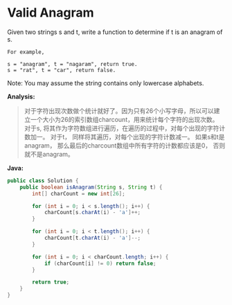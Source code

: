 # Valid Anagram

Given two strings s and t, write a function to determine if t is an anagram of s.

    For example,

    s = "anagram", t = "nagaram", return true.
    s = "rat", t = "car", return false.

Note:
You may assume the string contains only lowercase alphabets.

**Analysis:**

> 对于字符出现次数做个统计就好了。因为只有26个小写字母，所以可以建立一个大小为26的索引数组charcount，用来统计每个字符的出现次数。
对于s, 将其作为字符数组进行遍历，在遍历的过程中，对每个出现的字符计数加一。
对于t， 同样将其遍历，对每个出现的字符计数减一。
如果s和t是anagram， 那么最后的charcount数组中所有字符的计数都应该是0， 否则就不是anagram。


**Java:**
```java
public class Solution {
    public boolean isAnagram(String s, String t) {
        int[] charCount = new int[26];

        for (int i = 0; i < s.length(); i++) {
            charCount[s.charAt(i) - 'a']++;
        }

        for (int i = 0; i < t.length(); i++) {
            charCount[t.charAt(i) - 'a']--;
        }

        for (int i = 0; i < charCount.length; i++) {
            if (charCount[i] != 0) return false;
        }

        return true;
    }
}
```
